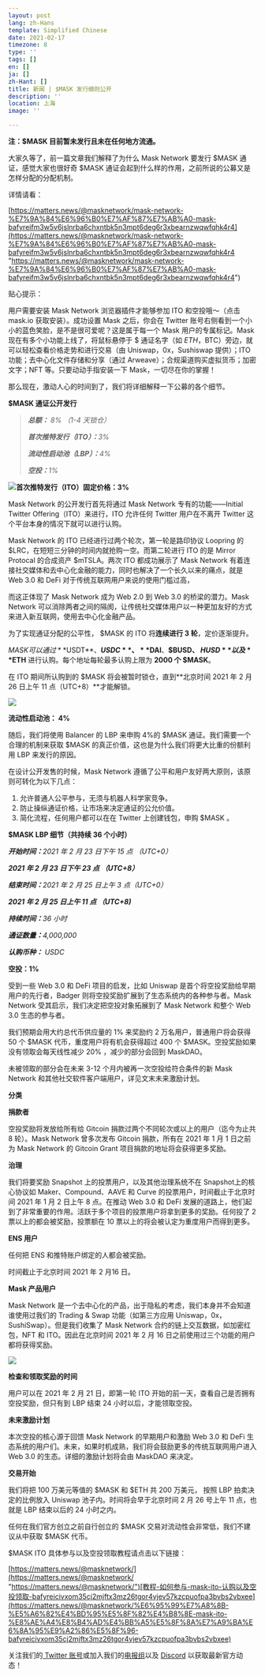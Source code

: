 ```yaml
---
layout: post
lang: zh-Hans
template: Simplified Chinese
date: 2021-02-17
timezone: 8
type: ''
tags: []
en: []
ja: []
zh-Hant: []
title: 新闻 | $MASK 发行细则公开
description: ''
location: 上海
image: ''

---
```

**注：$MASK 目前暂未发行且未在任何地方流通。**

大家久等了，前一篇文章我们解释了为什么 Mask Network 要发行 $MASK 通证，感觉大家也很好奇 $MASK 通证会起到什么样的作用，之前所说的公募又是怎样分配的分配机制。

详情请看：

[https://matters.news/@masknetwork/mask-network-%E7%9A%84%E6%96%B0%E7%AF%87%E7%AB%A0-mask-bafyreifm3w5v6jslnrba6chxntbk5n3mpt6deg6r3xbearnzwqwfqhk4r4](https://matters.news/@masknetwork/mask-network-%E7%9A%84%E6%96%B0%E7%AF%87%E7%AB%A0-mask-bafyreifm3w5v6jslnrba6chxntbk5n3mpt6deg6r3xbearnzwqwfqhk4r4 "https://matters.news/@masknetwork/mask-network-%E7%9A%84%E6%96%B0%E7%AF%87%E7%AB%A0-mask-bafyreifm3w5v6jslnrba6chxntbk5n3mpt6deg6r3xbearnzwqwfqhk4r4")

贴心提示：

用户需要安装 Mask Network 浏览器插件才能够参加 ITO 和空投哦～（点击 mask.io 获取安装）。成功设置 Mask 之后，你会在 Twitter 账号右侧看到一个小小的蓝色笑脸，是不是很可爱呢？这是属于每一个 Mask 用户的专属标记。Mask 现在有多个小功能上线了，将鼠标悬停于 $ 通证名字（如 $ETH，$BTC）旁边，就可以轻松查看价格走势和进行交易（由 Uniswap，0x，Sushiswap 提供）；ITO 功能；去中心化文件存储和分享（通过 Arweave）；合规渠道购买虚拟货币；加密文字；NFT 等。只要动动手指安装一下 Mask，一切尽在你的掌握！

那么现在，激动人心的时间到了，我们将详细解释一下公募的各个细节。

**$MASK 通证公开发行**

> **_总额：_** _8% （1-4 天锁仓）_
>
> **_首次推特发行（ITO）：_**_3%_
>
> **_流动性启动池（LBP）：_**_4%_
>
> **_空投：_**_1%_

![](https://assets.matters.news/embed/3ade711e-1462-41ba-a85a-8d9d1658d2ec.png)**首次推特发行（ITO）固定价格：3%**

Mask Network 的公开发行首先将通过 Mask Network 专有的功能——Initial Twitter Offering（ITO）来进行，ITO 允许任何 Twitter 用户在不离开 Twitter 这个平台本身的情况下就可以进行认购。

Mask Network 的 ITO 已经进行过两个轮次，第一轮是路印协议 Loopring 的 $LRC，在短短三分钟的时间内就抢购一空。而第二轮进行 ITO 的是 Mirror Protocal 的合成资产 $mTSLA。两次 ITO 都成功展示了 Mask Network 有着连接社交媒体和去中心化金融的能力，同时也解决了一个长久以来的痛点，就是Web 3.0 和 DeFi 对于传统互联网用户来说的使用门槛过高，

而这正体现了 Mask Network 成为 Web 2.0 到 Web 3.0 的桥梁的潜力。Mask Network 可以消除两者之间的隔阂，让传统社交媒体用户以一种更加友好的方式来进入新互联网，使用去中心化金融产品。

为了实现通证分配的公平性， $MASK 的 ITO 将**连续进行 3 轮**，定价逐渐提升。

$MASK 可以通过 **$USDT**、**$USDC**、**$DAI**、**$BUSD、 $HUSD** 以及 **$ETH** 进行认购。每个地址每轮最多认购上限为 **2000 个 $MASK**。

在 ITO 期间所认购到的 $MASK 将会被暂时锁仓，直到**北京时间 2021 年 2 月 26 日上午 11 点（UTC+8）**才能解锁。

![](https://assets.matters.news/embed/0ade4fe0-c619-4714-9259-b02003e31ad4.png)

**流动性启动池： 4%**

随后，我们将使用 Balancer 的 LBP 来申购 4%的 $MASK 通证。我们需要一个合理的机制来获取 $MASK 的真正价值，这也是为什么我们将更大比重的份额利用 LBP 来发行的原因。

在设计公开发售的时候，Mask Network 遵循了公平和用户友好两大原则，该原则可转化为以下几点：

1. 允许普通人公平参与，无须与机器人科学家竞争。
2. 防止操纵通证价格，让市场来决定通证的公允价值。
3. 简化流程，任何用户都可以在在 Twitter 上创建钱包，申购 $MASK 。

**$MASK LBP 细节（共持续 36 个小时）**

**_开始时间：_**_2021 年 2 月 23 日下午 15 点 （UTC+0）_

**_2021 年 2 月 23 日下午 23 点 （UTC+8）_**

**_结束时间：_**_2021 年 2 月 25 日上午 3 点（UTC+0）_

**_2021 年 2 月 25 日上午 11 点 （UTC+8)_**

**_持续时间：_**_36 小时_

**_通证数量：_**_4,000,000_

**_认购币种：_** _USDC_

**空投：1%**

受到一些 Web 3.0 和 DeFi 项目的启发，比如 Uniswap 是首个将空投奖励给早期用户的先行者，Badger 则将空投奖励扩展到了生态系统内的各种参与者。Mask Network 受其启示，我们决定把空投对象拓展到了 Mask Network 和整个 Web 3.0 生态的参与者。

我们预期会用大约总代币供应量的 1% 来奖励约 2 万名用户，普通用户将会获得 50 个 $MASK 代币，重度用户将有机会获得超过 400 个 $MASK。空投奖励如果没有领取会每天线性减少 20% ，减少的部分会回到 MaskDAO。

未被领取的部分会在未来 3-12 个月内被再一次空投给符合条件的新 Mask Network 和其他社交软件客户端用户，详见文末未来激励计划。

**分类**

**捐款者**

空投奖励将发放给所有给 Gitcoin 捐款过两个不同轮次或以上的用户（迄今为止共 8 轮）。Mask Network 曾多次发布 Gitcoin 捐款，所有在 2021 年 1 月 1 日之前为 Mask Network 的 Gitcoin Grant 项目捐款的地址将会获得更多奖励。

**治理**

我们将要奖励 Snapshot 上的投票用户，以及其他治理系统不在 Snapshot上的核心协议如 Maker、Compound、AAVE 和 Curve 的投票用户，时间截止于北京时间 2021 年 1 月 2 日上午 8 点。在推动 Web 3.0 和 DeFi 发展的道路上，他们起到了非常重要的作用。活跃于多个项目的投票用户将拿到更多的奖励。任何投了 2 票以上的都会被奖励，投票额在 10 票以上的将会被认定为重度用户而得到更多。

**ENS 用户**

任何把 ENS 和推特账户绑定的人都会被奖励。

时间截止于北京时间 2021 年 2 月16 日。

**Mask 产品用户**

Mask Network 是一个去中心化的产品，出于隐私的考虑，我们本身并不会知道谁使用过我们的 Trading & Swap 功能（如第三方应用 Uniswap，0x，SushiSwap）。但是我们收集了 Mask Network 合约的链上交互数据，如加密红包，NFT 和 ITO。因此在北京时间 2021 年 2 月 16 日之前使用过三个功能的用户都将获得奖励。

![](https://assets.matters.news/embed/ccec6a98-15e9-4caf-86c8-a1a3d0fa77e0.png)

**检查和领取奖励的时间**

用户可以在 2021 年 2 月 21 日，即第一轮 ITO 开始的前一天，查看自己是否拥有空投奖励，但只有到 LBP 结束 24 小时以后，才能领取空投。

**未来激励计划**

本次空投的核心源于回馈 Mask Network 的早期用户和激励 Web 3.0 和 DeFi 生态系统的用户们。未来，如果时机成熟，我们将会鼓励更多的传统互联网用户进入 Web 3.0 的生态。详细的激励计划将会由 MaskDAO 来决定。

**交易开始**

我们将把 100 万美元等值的 $MASK 和 $ETH 共 200 万美元， 按照 LBP 拍卖决定的比例放入 Uniswap 池子内。时间将会早于北京时间 2 月 26 号上午 11 点，也就是 LBP 结束以后的 24 小时之内。

任何在我们官方创立之前自行创立的 $MASK 交易对流动性会非常低，我们不建议从中获取 $MASK 代币。

$MASK ITO 具体参与以及空投领取教程请点击以下链接：

[https://matters.news/@masknetwork/](https://matters.news/@masknetwork/ "https://matters.news/@masknetwork/")[教程-如何参与-mask-ito-认购以及空投领取-bafyreicivxom35cj2mjftx3mz26tgor4vjev57kzcpuofpa3bvbs2vbxee](https://matters.news/@masknetwork/%E6%95%99%E7%A8%8B-%E5%A6%82%E4%BD%95%E5%8F%82%E4%B8%8E-mask-ito-%E8%AE%A4%E8%B4%AD%E4%BB%A5%E5%8F%8A%E7%A9%BA%E6%8A%95%E9%A2%86%E5%8F%96-bafyreicivxom35cj2mjftx3mz26tgor4vjev57kzcpuofpa3bvbs2vbxee)

关注我们的[ Twitter 账号](https://twitter.com/realmaskbook?lang=en)或加入我们的[电报组](https://t.me/masknetwork_cn)以及 [Discord](http://discord.gg/4SVXvj7) 以获取最新官方动态！